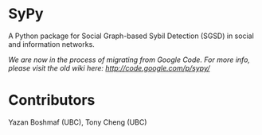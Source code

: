 SyPy
====

A Python package for Social Graph-based Sybil Detection (SGSD) in social and information networks.

_We are now in the process of migrating from Google Code. For more info, please visit the old wiki here: http://code.google.com/p/sypy/_

Contributors
============

Yazan Boshmaf (UBC), Tony Cheng (UBC)
